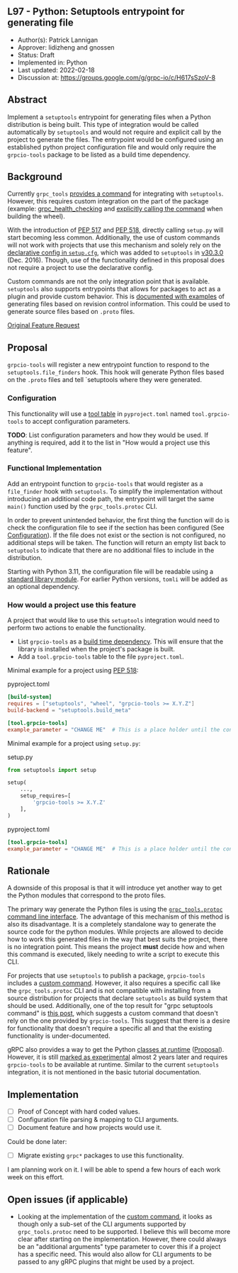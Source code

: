 L97 - Python: Setuptools entrypoint for generating file
----
* Author(s): Patrick Lannigan
* Approver: lidizheng and gnossen
* Status: Draft
* Implemented in: Python
* Last updated: 2022-02-18
* Discussion at: https://groups.google.com/g/grpc-io/c/H617sSzoV-8

## Abstract

Implement a `setuptools` entrypoint for generating files when a Python distribution is being built.
This type of integration would be called automatically by `setuptools` and would not require and
explicit call by the project to generate the files. The entrypoint would be configured using an
established python project configuration file and would only require the `grpcio-tools` package to be
listed as a build time dependency.

## Background

Currently `grpc_tools` [provides a command][grpc_command] for integrating with `setuptools`. However,
this requires custom integration on the part of the package (example:
[grpc_health_checking][grpc_command_example_integration] and
[explicitly calling the command][grpc_command_example_call] when building the wheel).

With the introduction of [PEP 517][pep_517] and [PEP 518][pep_518], directly calling `setup.py` will
start becoming less common. Additionally, the use of custom commands will not work with projects that
use this mechanism and solely rely on the [declarative config in `setup.cfg`][declarative_config],
which was added to `setuptools` in [v30.3.0][release_declarative_config] (Dec. 2016). Though, use of
the functionality defined in this proposal does not require a project to use the declarative config.

Custom commands are not the only integration point that is available. `setuptools` also supports
entrypoints that allows for packages to act as a plugin and provide custom behavior. This is
[documented with examples][setuptools_entrypoint] of generating files based on revision control
information. This could be used to generate source files based on `.proto` files.

[Original Feature Request][original_feature_request]

## Proposal

`grpcio-tools` will register a new entrypoint function to respond to the `setuptools.file_finders`
hook. This hook will generate Python files based on the `.proto` files and tell `setuptools where
they were generated.

### Configuration

This functionality will use a [tool table][tool_table] in `pyproject.toml` named `tool.grpcio-tools`
to accept configuration parameters.

__TODO__: List configuration parameters and how they would be used. If anything is required, add it to
the list in "How would a project use this feature".

### Functional Implementation

Add an entrypoint function to `grpcio-tools` that would register as a `file_finder` hook with
`setuptools`. To simplify the implementation without introducing an additional code path, the
entrypoint will target the same `main()` function used by the `grpc_tools.protoc` CLI.

In order to prevent unintended behavior, the first thing the function will do is check the
configuration file to see if the section has been configured (See [Configuration](#configuration)). If
the file does not exist or the section is not configured, no additional steps will be taken. The
function will return an empty list back to `setuptools` to indicate that there are no additional files
to include in the distribution.

Starting with Python 3.11, the configuration file will be readable using a
[standard library module][pep_680]. For earlier Python versions, `tomli` will be added as an optional
dependency.

### How would a project use this feature

A project that would like to use this `setuptools` integration would need to perform two actions to
enable the functionality.

* List `grpcio-tools` as a [build time dependency][build_dependency]. This will ensure that the library
    is installed when the project's package is built.
* Add a `tool.grpcio-tools` table to the file `pyproject.toml`.

Minimal example for a project using [PEP 518][pep_518]:

pyproject.toml
```toml
[build-system]
requires = ["setuptools", "wheel", "grpcio-tools >= X.Y.Z"]
build-backend = "setuptools.build_meta"

[tool.grpcio-tools]
example_parameter = "CHANGE ME"  # This is a place holder until the configuration parameters are defined
```

Minimal example for a project using `setup.py`:

setup.py
```python
from setuptools import setup

setup(
    ...,
    setup_requires=[
        'grpcio-tools >= X.Y.Z'
    ],
)
```

pyproject.toml
```toml
[tool.grpcio-tools]
example_parameter = "CHANGE ME"  # This is a place holder until the configuration parameters are defined
```

## Rationale

A downside of this proposal is that it will introduce yet another way to get the Python modules that
correspond to the proto files.

The primary way generate the Python files is using the
[`grpc_tools.protoc` command line interface][protoc_cli]. The advantage of this mechanism of this
method is also its disadvantage. It is a completely standalone way to generate the source code for
the python modules. While projects are allowed to decide how to work this generated files in the way
that best suits the project, there is no integration point. This means the project **must** decide
how and when this command is executed, likely needing to write a script to execute this CLI.

For projects that use `setuptools` to publish a package, `grpcio-tools` includes a
[custom command][grpc_command]. However, it also requires a specific call like the `grpc_tools.protoc`
CLI and is not compatible with installing from a source distribution for projects that declare
`setuptools` as build system that should be used. Additionally, one of the top result for "grpc
setuptools command" is [this post][setuptools_gen_question], which suggests a custom command that
doesn't rely on the one provided by `grpcio-tools`. This suggest that there is a desire for functionality
that doesn't require a specific all and that the existing functionality is under-documented.

gRPC also provides a way to get the Python [classes at runtime][runtime_classes]
([Proposal][runtime_proposal]). However, it is still [marked as experimental][runtime_api] almost 2
years later and requires `grpcio-tools` to be available at runtime. Similar to the current `setuptools`
integration, it is not mentioned in the basic tutorial documentation.

## Implementation

- [ ] Proof of Concept with hard coded values.
- [ ] Configuration file parsing & mapping to CLI arguments.
- [ ] Document feature and how projects would use it.

Could be done later:

- [ ] Migrate existing `grpc*` packages to use this functionality.

I am planning work on it. I will be able to spend a few hours of each work week on this effort.

## Open issues (if applicable)

- Looking at the implementation of the [custom command][grpc_command], it looks as though only a
  sub-set of the CLI arguments supported by `grpc_tools.protoc` need to be supported. I believe this
  will become more clear after starting on the implementation. However, there could always be an
  "additional arguments" type parameter to cover this if a project has a specific need. This would
  also allow for CLI arguments to be passed to any gRPC plugins that might be used by a project.

[grpc_command]: https://github.com/grpc/grpc/blob/05e17e92390d4685f1418f535604a201a7f8e1a3/tools/distrib/python/grpcio_tools/grpc_tools/command.py#L50
[grpc_command_example_integration]: https://github.com/grpc/grpc/blob/2d4f3c56001cd1e1f85734b2f7c5ce5f2797c38a/src/python/grpcio_health_checking/health_commands.py#L48
[grpc_command_example_call]: https://github.com/grpc/grpc/blob/2d4f3c56001cd1e1f85734b2f7c5ce5f2797c38a/tools/run_tests/artifacts/build_artifact_python.sh#L196-L197
[pep_517]: https://www.python.org/dev/peps/pep-0517/
[pep_518]: https://www.python.org/dev/peps/pep-0518/
[declarative_config]: https://setuptools.pypa.io/en/latest/userguide/declarative_config.html
[release_declarative_config]: https://setuptools.pypa.io/en/latest/history.html#v30-3-0
[setuptools_entrypoint]: https://setuptools.pypa.io/en/latest/userguide/extension.html#adding-support-for-revision-control-systems
[original_feature_request]: https://github.com/grpc/grpc/issues/28662
[build_dependency]: https://setuptools.pypa.io/en/latest/userguide/dependency_management.html?highlight=setup_requires#build-system-requirement
[tool_table]: https://www.python.org/dev/peps/pep-0518/#tool-table
[pep_680]: https://www.python.org/dev/peps/pep-0680/
[protoc_cli]: https://grpc.io/docs/languages/python/basics/#generating-client-and-server-code
[setuptools_gen_question]: https://stackoverflow.com/q/52994857
[runtime_classes]: https://github.com/grpc/grpc/blob/a72c8ebb7def13a317a1afc7c08455388d1fa2e4/src/python/grpcio/grpc/_runtime_protos.py#L1
[runtime_proposal]: ./L64-python-runtime-proto-parsing.md
[runtime_api]: https://grpc.github.io/grpc/python/grpc.html#runtime-protobuf-parsing
